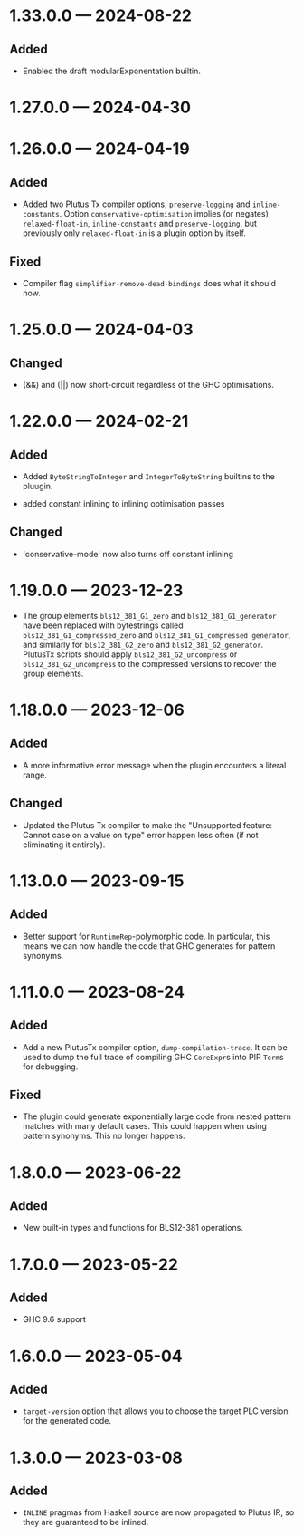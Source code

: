 
<a id='changelog-1.33.0.0'></a>
# 1.33.0.0 — 2024-08-22

## Added

- Enabled the draft modularExponentation builtin.

<a id='changelog-1.27.0.0'></a>
# 1.27.0.0 — 2024-04-30


<a id='changelog-1.26.0.0'></a>
# 1.26.0.0 — 2024-04-19

## Added

- Added two Plutus Tx compiler options, `preserve-logging` and `inline-constants`.
  Option `conservative-optimisation` implies (or negates) `relaxed-float-in`,
  `inline-constants` and `preserve-logging`, but previously only `relaxed-float-in` is
  a plugin option by itself.

## Fixed

- Compiler flag `simplifier-remove-dead-bindings` does what it should now.

<a id='changelog-1.25.0.0'></a>
# 1.25.0.0 — 2024-04-03

## Changed

- (&&) and (||) now short-circuit regardless of the GHC optimisations.

<a id='changelog-1.22.0.0'></a>
# 1.22.0.0 — 2024-02-21

## Added

- Added `ByteStringToInteger` and `IntegerToByteString` builtins to the pluugin.

- added constant inlining to inlining optimisation passes

## Changed

- 'conservative-mode' now also turns off constant inlining

<a id='changelog-1.19.0.0'></a>
# 1.19.0.0 — 2023-12-23

- The group elements `bls12_381_G1_zero` and `bls12_381_G1_generator` have been replaced with bytestrings called `bls12_381_G1_compressed_zero` and `bls12_381_G1_compressed generator`, and similarly for `bls12_381_G2_zero` and `bls12_381_G2_generator`.  PlutusTx scripts should apply `bls12_381_G2_uncompress` or `bls12_381_G2_uncompress` to the compressed versions to recover the group elements.

<a id='changelog-1.18.0.0'></a>
# 1.18.0.0 — 2023-12-06

## Added

- A more informative error message when the plugin encounters a literal range.

## Changed

- Updated the Plutus Tx compiler to make the "Unsupported feature: Cannot case on a value on type"
  error happen less often (if not eliminating it entirely).

<a id='changelog-1.13.0.0'></a>
# 1.13.0.0 — 2023-09-15

## Added

- Better support for `RuntimeRep`-polymorphic code. In particular, this means we can
  now handle the code that GHC generates for pattern synonyms.

<a id='changelog-1.11.0.0'></a>
# 1.11.0.0 — 2023-08-24

## Added

- Add a new PlutusTx compiler option, `dump-compilation-trace`. It can be used to dump
  the full trace of compiling GHC `CoreExpr`s into PIR `Term`s for debugging.

## Fixed

- The plugin could generate exponentially large code from nested pattern matches with many default cases.
  This could happen when using pattern synonyms. This no longer happens.

<a id='changelog-1.8.0.0'></a>
# 1.8.0.0 — 2023-06-22

## Added

- New built-in types and functions for BLS12-381 operations.

<a id='changelog-1.7.0.0'></a>
# 1.7.0.0 — 2023-05-22

## Added

- GHC 9.6 support

<a id='changelog-1.6.0.0'></a>
# 1.6.0.0 — 2023-05-04

## Added

- `target-version` option that allows you to choose the target PLC version for the generated code.

<a id='changelog-1.3.0.0'></a>
# 1.3.0.0 — 2023-03-08

## Added

- `INLINE` pragmas from Haskell source are now propagated to Plutus IR, so they are guaranteed to be inlined.

